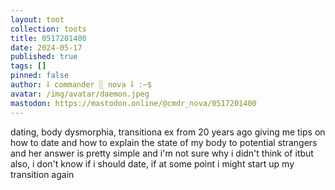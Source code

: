 ```yaml
---
layout: toot
collection: toots
title: 0517201400
date: 2024-05-17
published: true
tags: []
pinned: false
author: ⸸ commander ░ nova ⸸ :~$
avatar: /img/avatar/daemon.jpeg
mastodon: https://mastodon.online/@cmdr_nova/0517201400
---
```


dating, body dysmorphia, transitiona ex from 20 years ago giving me tips on how to date and how to explain the state of my body to potential strangers and her answer is pretty simple and i'm not sure why i didn't think of itbut also, i don't know if i should date, if at some point i might start up my transition again
